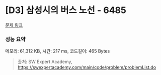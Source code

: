 # [D3] 삼성시의 버스 노선 - 6485 

[문제 링크](https://swexpertacademy.com/main/code/problem/problemDetail.do?contestProbId=AWczm7QaACgDFAWn) 

### 성능 요약

메모리: 61,312 KB, 시간: 217 ms, 코드길이: 465 Bytes



> 출처: SW Expert Academy, https://swexpertacademy.com/main/code/problem/problemList.do